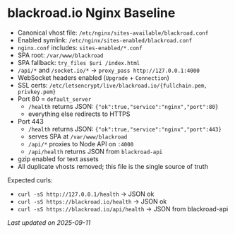 # blackroad.io Nginx Baseline

- Canonical vhost file: `/etc/nginx/sites-available/blackroad.conf`
- Enabled symlink: `/etc/nginx/sites-enabled/blackroad.conf`
- `nginx.conf` includes: `sites-enabled/*.conf`
- SPA root: `/var/www/blackroad`
- SPA fallback: `try_files $uri /index.html`
- `/api/*` and `/socket.io/*` → `proxy_pass http://127.0.0.1:4000`
- WebSocket headers enabled (`Upgrade` + `Connection`)
- SSL certs: `/etc/letsencrypt/live/blackroad.io/{fullchain.pem, privkey.pem}`
- Port 80 = `default_server`
  - `/health` returns JSON: `{"ok":true,"service":"nginx","port":80}`
  - everything else redirects to HTTPS
- Port 443
  - `/health` returns JSON: `{"ok":true,"service":"nginx","port":443}`
  - serves SPA at `/var/www/blackroad`
  - `/api/*` proxies to Node API on `:4000`
  - `/api/health` returns JSON from `blackroad-api`
- gzip enabled for text assets
- All duplicate vhosts removed; this file is the single source of truth

Expected curls:
- `curl -sS http://127.0.0.1/health` → JSON ok
- `curl -sS https://blackroad.io/health` → JSON ok
- `curl -sS https://blackroad.io/api/health` → JSON from blackroad-api

_Last updated on 2025-09-11_
